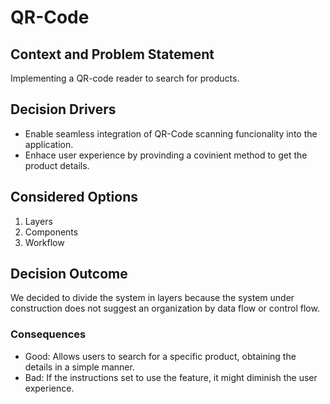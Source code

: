 # QR-Code
## Context and Problem Statement
Implementing a QR-code reader to search for products.
## Decision Drivers
* Enable seamless integration of QR-Code scanning funcionality into the application.
* Enhace user experience by provinding a covinient method to get the product details.
## Considered Options
1. Layers
2. Components
3. Workflow
## Decision Outcome
We decided to divide the system in layers because the system under
construction does not suggest an organization by data flow or control flow.
### Consequences
* Good: Allows users to search for a specific product, obtaining the details in a simple manner.
* Bad: If the instructions set to use the feature, it might diminish the user experience.

